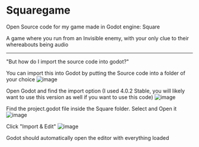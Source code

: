 # Squaregame
Open Source code for my game made in Godot engine: Square

A game where you run from an Invisible enemy, with your only clue to their whereabouts being audio



_______________________________________________________________________________________________________________
"But how do I import the source code into godot?"

You can import this into Godot by putting the Source code into a folder of your choice
![image](https://user-images.githubusercontent.com/45552520/235676961-2bf83cd1-75de-43c1-8b23-d242bd692c63.png)

Open Godot and find the import option
(I used 4.0.2 Stable, you will likely want to use this version as well if you want to use this code) 
![image](https://user-images.githubusercontent.com/45552520/235677859-12ff9ceb-bcf5-4665-a6e6-596922cc3697.png)

Find the project.godot file inside the Square folder. Select and Open it
![image](https://user-images.githubusercontent.com/45552520/235678746-1c4c9bf7-8020-45c9-bcf0-ab5b2b8917d2.png)

Click "Import & Edit"
![image](https://user-images.githubusercontent.com/45552520/235678976-4ac7a055-060c-49f2-826c-b15d2545406d.png)

Godot should automatically open the editor with everything loaded

